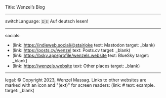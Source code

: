 Title: Wenzel’s Blog

----

switchLanguage: 🇩🇪 Auf deutsch lesen!

----

socials:

- (link: https://indieweb.social/@stairjoke text: Mastodon target: _blank)
- (link: https://posts.cv/wenzel text: Posts.cv target: _blank)
- (link: https://bsky.app/profile/wenzels.website text: BlueSky target: _blank)
- (link: https://wenzels.website text: Other places target: _blank)

----

legal: © Copyright 2023, Wenzel Massag. Links to other websites are marked with an icon and "(ext)" for screen readers: (link: # text: example. target: _blank)
